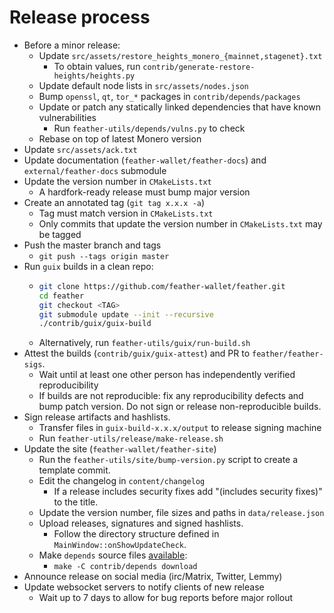 # Release process

- Before a minor release:
  - Update `src/assets/restore_heights_monero_{mainnet,stagenet}.txt`
    - To obtain values, run `contrib/generate-restore-heights/heights.py`
  - Update default node lists in `src/assets/nodes.json`
  - Bump `openssl`, `qt`, `tor_*` packages in `contrib/depends/packages`
  - Update or patch any statically linked dependencies that have known vulnerabilities
    - Run `feather-utils/depends/vulns.py` to check
  - Rebase on top of latest Monero version
- Update `src/assets/ack.txt`
- Update documentation (`feather-wallet/feather-docs`) and `external/feather-docs` submodule
- Update the version number in `CMakeLists.txt`
  - A hardfork-ready release must bump major version
- Create an annotated tag (`git tag x.x.x -a`)
  - Tag must match version in `CMakeLists.txt`
  - Only commits that update the version number in `CMakeLists.txt` may be tagged
- Push the master branch and tags
  - `git push --tags origin master`
- Run `guix` builds in a clean repo:
  - ```bash
    git clone https://github.com/feather-wallet/feather.git
    cd feather
    git checkout <TAG>
    git submodule update --init --recursive
    ./contrib/guix/guix-build
    ```
  - Alternatively, run `feather-utils/guix/run-build.sh`
- Attest the builds (`contrib/guix/guix-attest`) and PR to `feather/feather-sigs`.
  - Wait until at least one other person has independently verified reproducibility
  - If builds are not reproducible: fix any reproducibility defects and bump patch version. Do not sign or release non-reproducible builds.
- Sign release artifacts and hashlists.
  - Transfer files in `guix-build-x.x.x/output` to release signing machine
  - Run `feather-utils/release/make-release.sh`
- Update the site (`feather-wallet/feather-site`)
  - Run the `feather-utils/site/bump-version.py` script to create a template commit.
  - Edit the changelog in `content/changelog`
    - If a release includes security fixes add "(includes security fixes)" to the title.
  - Update the version number, file sizes and paths in `data/release.json`
  - Upload releases, signatures and signed hashlists.
    - Follow the directory structure defined in `MainWindow::onShowUpdateCheck`.
  - Make `depends` source files [available](https://featherwallet.org/files/sources/):
    - `make -C contrib/depends download`
- Announce release on social media (irc/Matrix, Twitter, Lemmy)
- Update websocket servers to notify clients of new release
  - Wait up to 7 days to allow for bug reports before major rollout